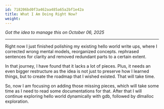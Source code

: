 ```yaml
---
id: 718206bd0f3a462aa485a65a2bf1e42a
title: What I Am Doing Right Now?
weight:
---
```


*Got the idea to manage this on October 06, 2025*

---

Right now I just finished polishing my existing hello world write ups, where I corrected wrong mental models, reorganized concepts. rephrased sentences for clarity and removed redundant parts to a certain extent.

In that journey, I have found that it lacks a lot of pieces. Plus, it needs an even bigger restructure as the idea is not just to preserve how I learned things, but to create the roadmap that I wished existed. That will take time.

So, now I am focusing on adding those missing pieces, which will take some time as I need to read some documentations for that. After that I will continue exploring hello world dynamically with gdb, followed by dlmalloc exploration.